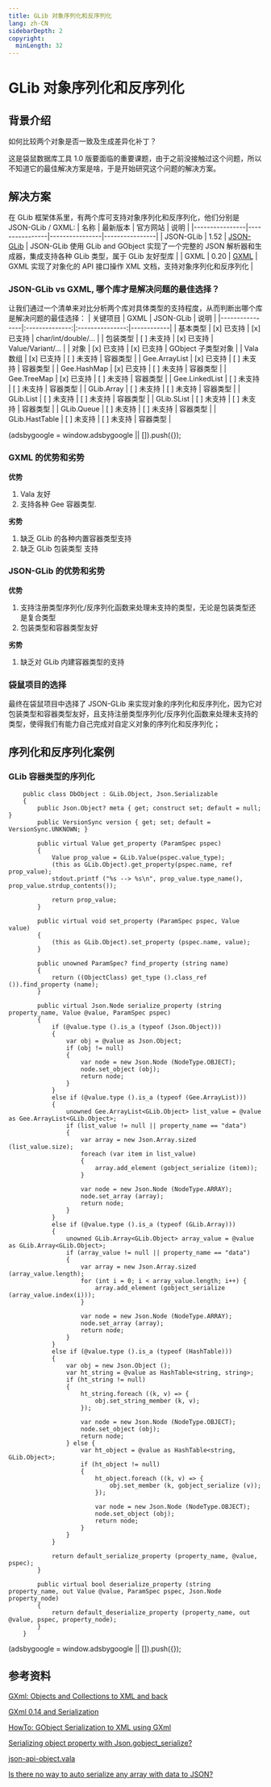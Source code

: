 ```yaml
---
title: GLib 对象序列化和反序列化
lang: zh-CN
sidebarDepth: 2
copyright:
  minLength: 32
---
```


# GLib 对象序列化和反序列化

## 背景介绍
如何比较两个对象是否一致及生成差异化补丁？

这是袋鼠数据库工具 1.0 版要面临的重要课题，由于之前没接触过这个问题，所以不知道它的最佳解决方案是啥，于是开始研究这个问题的解决方案。

## 解决方案
在 GLib 框架体系里，有两个库可支持对象序列化和反序列化，他们分别是 JSON-GLib / GXML:
| 名称           | 最新版本        | 官方网站        | 说明           |
|----------------|----------------|----------------|----------------|
| JSON-GLib | 1.52 | [JSON-GLib](https://gitlab.gnome.org/GNOME/json-glib) | JSON-GLib 使用 GLib and GObject 实现了一个完整的 JSON 解析器和生成器，集成支持各种 GLib 类型，属于 GLib 友好型库  |
| GXML    | 0.20 | [GXML](https://gitlab.gnome.org/GNOME/gxml) | GXML 实现了对象化的 API 接口操作 XML 文档，支持对象序列化和反序列化 |

### JSON-GLib vs GXML, 哪个库才是解决问题的最佳选择？
让我们通过一个清单来对比分析两个库对具体类型的支持程度，从而判断出哪个库是解决问题的最佳选择：
| 关键项目        | GXML           | JSON-GLib       | 说明       |
|----------------|:--------------:|:---------------:|------------|
| 基本类型        | [x] 已支持      | [x] 已支持      | char/int/double/... |
| 包装类型        | [ ] 未支持      | [x] 已支持      | Value/Variant/...   |
| 对象           | [x] 已支持      | [x] 已支持      | GObject 子类型对象    |
| Vala 数组      | [x] 已支持      | [ ] 未支持      | 容器类型    |
| Gee.ArrayList  | [x] 已支持      | [ ] 未支持      | 容器类型    |
| Gee.HashMap    | [x] 已支持      | [ ] 未支持      | 容器类型    |
| Gee.TreeMap    | [x] 已支持      | [ ] 未支持      | 容器类型    |
| Gee.LinkedList | [ ] 未支持      | [ ] 未支持      | 容器类型    |
| GLib.Array     | [ ] 未支持      | [ ] 未支持      | 容器类型    |
| GLib.List      | [ ] 未支持      | [ ] 未支持      | 容器类型    |
| GLib.SList     | [ ] 未支持      | [ ] 未支持      | 容器类型    |
| GLib.Queue     | [ ] 未支持      | [ ] 未支持      | 容器类型    |
| GLib.HastTable | [ ] 未支持      | [ ] 未支持      | 容器类型    |

<div>
    <script2 type="text/javascript" async="true" src="https://pagead2.googlesyndication.com/pagead/js/adsbygoogle.js" />
    <ins class="adsbygoogle"
        style="display:block; text-align:center;"
        data-ad-layout="in-article"
        data-ad-format="fluid"
        data-ad-client="ca-pub-3975819313740938"
        data-ad-slot="6760827895"></ins>
    <script2 type="text/javascript">
        (adsbygoogle = window.adsbygoogle || []).push({});
    </script2>
</div>

### GXML 的优势和劣势
__优势__
1. Vala 友好
2. 支持各种 Gee 容器类型.

__劣势__
1. 缺乏 GLib 的各种内置容器类型支持
2. 缺乏 GLib 包装类型 支持

### JSON-GLib 的优势和劣势
__优势__
1. 支持注册类型序列化/反序列化函数来处理未支持的类型，无论是包装类型还是复合类型
2. 包装类型和容器类型友好

__劣势__
1. 缺乏对 GLib 内建容器类型的支持

### 袋鼠项目的选择
最终在袋鼠项目中选择了 JSON-GLib 来实现对象的序列化和反序列化，因为它对包装类型和容器类型友好，且支持注册类型序列化/反序列化函数来处理未支持的类型，使得我们有能力自己完成对自定义对象的序列化和反序列化；

## 序列化和反序列化案例
### GLib 容器类型的序列化
```vala
    public class DbObject : GLib.Object, Json.Serializable
    {
        public Json.Object? meta { get; construct set; default = null; }
        public VersionSync version { get; set; default = VersionSync.UNKNOWN; }

        public virtual Value get_property (ParamSpec pspec)
        {
            Value prop_value = GLib.Value(pspec.value_type);
            (this as GLib.Object).get_property(pspec.name, ref prop_value);
            stdout.printf ("%s --> %s\n", prop_value.type_name(), prop_value.strdup_contents());

            return prop_value;
        }

        public virtual void set_property (ParamSpec pspec, Value value)
        {
            (this as GLib.Object).set_property (pspec.name, value);
        }

        public unowned ParamSpec? find_property (string name)
        {
            return ((ObjectClass) get_type ().class_ref ()).find_property (name);
        }

        public virtual Json.Node serialize_property (string property_name, Value @value, ParamSpec pspec)
        {
            if (@value.type ().is_a (typeof (Json.Object)))
            {
                var obj = @value as Json.Object;
                if (obj != null)
                {
                    var node = new Json.Node (NodeType.OBJECT);
                    node.set_object (obj);
                    return node;
                }
            }
            else if (@value.type ().is_a (typeof (Gee.ArrayList)))
            {
                unowned Gee.ArrayList<GLib.Object> list_value = @value as Gee.ArrayList<GLib.Object>;
                if (list_value != null || property_name == "data")
                {
                    var array = new Json.Array.sized (list_value.size);
                    foreach (var item in list_value)
                    {
                        array.add_element (gobject_serialize (item));
                    }

                    var node = new Json.Node (NodeType.ARRAY);
                    node.set_array (array);
                    return node;
                }
            }
            else if (@value.type ().is_a (typeof (GLib.Array)))
            {
                unowned GLib.Array<GLib.Object> array_value = @value as GLib.Array<GLib.Object>;
                if (array_value != null || property_name == "data")
                {
                    var array = new Json.Array.sized (array_value.length);
                    for (int i = 0; i < array_value.length; i++) {
                        array.add_element (gobject_serialize (array_value.index(i)));
                    }

                    var node = new Json.Node (NodeType.ARRAY);
                    node.set_array (array);
                    return node;
                }
            }            
            else if (@value.type ().is_a (typeof (HashTable)))
            {
                var obj = new Json.Object ();
                var ht_string = @value as HashTable<string, string>;
                if (ht_string != null)
                {
                    ht_string.foreach ((k, v) => {
                        obj.set_string_member (k, v);
                    });

                    var node = new Json.Node (NodeType.OBJECT);
                    node.set_object (obj);
                    return node;
                } else {
                    var ht_object = @value as HashTable<string, GLib.Object>;
                    if (ht_object != null)
                    {
                        ht_object.foreach ((k, v) => {
                            obj.set_member (k, gobject_serialize (v));
                        });    

                        var node = new Json.Node (NodeType.OBJECT);
                        node.set_object (obj);
                        return node;
                    }
                }
            }

            return default_serialize_property (property_name, @value, pspec);
        }

        public virtual bool deserialize_property (string property_name, out Value @value, ParamSpec pspec, Json.Node property_node)
        {
            return default_deserialize_property (property_name, out @value, pspec, property_node);
        }
    }
```
<div>
    <ins class="adsbygoogle"
        style="display:block; text-align:center;"
        data-ad-layout="in-article"
        data-ad-format="fluid"
        data-ad-client="ca-pub-3975819313740938"
        data-ad-slot="6760827895"></ins>
    <script2 type="text/javascript">
        (adsbygoogle = window.adsbygoogle || []).push({});
    </script2>
</div>

## 参考资料
[GXml: Objects and Collections to XML and back](https://blogs.gnome.org/despinosa/2016/11/06/gxml-objects-and-collections-to-xml-and-back/)

[GXml 0.14 and Serialization](https://blogs.gnome.org/despinosa/2016/11/03/gxml-0-14-and-serialization/)

[HowTo: GObject Serialization to XML using GXml](https://blogs.gnome.org/despinosa/2016/05/04/howto-gobject-serialization-to-xml-using-gxml/)

[Serializing object property with Json.gobject_serialize?](https://stackoverflow.com/questions/43344017/vala-serializing-object-property-with-json-gobject-serialize)

[json-api-object.vala](https://github.com/major-lab/json-api-glib/blob/master/src/json-api-object.vala)

[Is there no way to auto serialize any array with data to JSON?](https://discourse.gnome.org/t/is-there-no-way-to-auto-serialize-any-array-with-data-to-json/1621)
